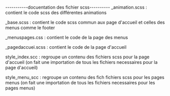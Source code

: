 -----------docuentation des fichier scss----------
_animation.scss : contient le code scss des différentes animations

_base.scss : contient le code scss commun aux page d'accueil et celles des menus comme le footer 

_menuspages.css : contient le code de la page des menus

_pagedaccuei.scss : contient le code de la page d'accueil

style_index.scc : regroupe un contenu des fichiers scss pour la page d'accueil (on fait une importation de tous les fichiers necessaires pour la page d'accueil)

style_menu_scc : regroupe un contenu des fich fichiers scss pour les pages menus (on fait une importation de tous les fichiers necessaires pour les pages menus)